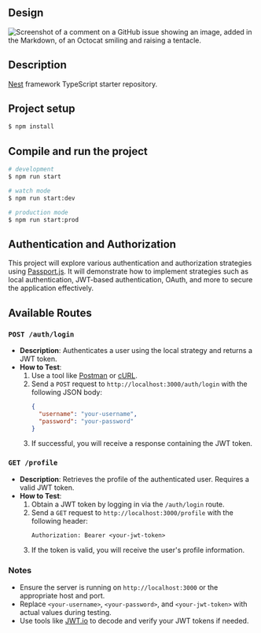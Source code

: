 ## Design
![Screenshot of a comment on a GitHub issue showing an image, added in the Markdown, of an Octocat smiling and raising a tentacle.](https://myoctocat.com/assets/images/base-octocat.svg)

## Description

[Nest](https://github.com/nestjs/nest) framework TypeScript starter repository.

## Project setup

```bash
$ npm install
```

## Compile and run the project

```bash
# development
$ npm run start

# watch mode
$ npm run start:dev

# production mode
$ npm run start:prod
```

## Authentication and Authorization

This project will explore various authentication and authorization strategies using [Passport.js](http://www.passportjs.org/). It will demonstrate how to implement strategies such as local authentication, JWT-based authentication, OAuth, and more to secure the application effectively.

## Available Routes

### `POST /auth/login`
- **Description**: Authenticates a user using the local strategy and returns a JWT token.
- **How to Test**:
  1. Use a tool like [Postman](https://www.postman.com/) or [cURL](https://curl.se/).
  2. Send a `POST` request to `http://localhost:3000/auth/login` with the following JSON body:
     ```json
     {
       "username": "your-username",
       "password": "your-password"
     }
     ```
  3. If successful, you will receive a response containing the JWT token.

### `GET /profile`
- **Description**: Retrieves the profile of the authenticated user. Requires a valid JWT token.
- **How to Test**:
  1. Obtain a JWT token by logging in via the `/auth/login` route.
  2. Send a `GET` request to `http://localhost:3000/profile` with the following header:
     ```
     Authorization: Bearer <your-jwt-token>
     ```
  3. If the token is valid, you will receive the user's profile information.

### Notes
- Ensure the server is running on `http://localhost:3000` or the appropriate host and port.
- Replace `<your-username>`, `<your-password>`, and `<your-jwt-token>` with actual values during testing.
- Use tools like [JWT.io](https://jwt.io/) to decode and verify your JWT tokens if needed.
